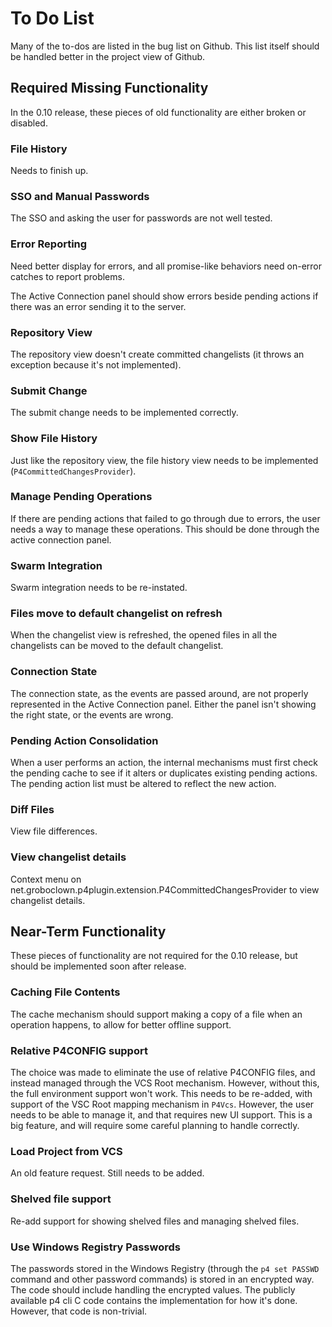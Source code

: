 # To Do List

Many of the to-dos are listed in the bug list on Github.  This list itself should be handled better in the project view of Github.

## Required Missing Functionality

In the 0.10 release, these pieces of old functionality are either broken or disabled.

### File History

Needs to finish up.

### SSO and Manual Passwords

The SSO and asking the user for passwords are not well tested.

### Error Reporting

Need better display for errors, and all promise-like behaviors need on-error catches to report problems.

The Active Connection panel should show errors beside pending actions if there was an error sending it to the server.

### Repository View

The repository view doesn't create committed changelists (it throws an exception because it's not implemented).

### Submit Change

The submit change needs to be implemented correctly.

### Show File History

Just like the repository view, the file history view needs to be implemented (`P4CommittedChangesProvider`).

### Manage Pending Operations

If there are pending actions that failed to go through due to errors, the user needs a way to manage these operations.  This should be done through the active connection panel.

### Swarm Integration

Swarm integration needs to be re-instated.

### Files move to default changelist on refresh

When the changelist view is refreshed, the opened files in all the changelists can be moved to the default changelist.

### Connection State

The connection state, as the events are passed around, are not properly represented in the Active Connection panel.  Either the panel isn't showing the right state, or the events are wrong.

### Pending Action Consolidation

When a user performs an action, the internal mechanisms must first check the pending cache to see if it alters or duplicates existing pending actions.  The pending action list must be altered to reflect the new action. 

### Diff Files

View file differences.

### View changelist details

Context menu on net.groboclown.p4plugin.extension.P4CommittedChangesProvider to view changelist details.

## Near-Term Functionality

These pieces of functionality are not required for the 0.10 release, but should be implemented soon after release.

### Caching File Contents

The cache mechanism should support making a copy of a file when an operation happens, to allow for better offline support.

### Relative P4CONFIG support

The choice was made to eliminate the use of relative P4CONFIG files, and instead managed through the VCS Root mechanism.
However, without this, the full environment support won't work.  This needs to be re-added, with support of the VSC Root
mapping mechanism in `P4Vcs`.  However, the user needs to be able to manage it, and that requires new UI support.  This
is a big feature, and will require some careful planning to handle correctly.

### Load Project from VCS

An old feature request.  Still needs to be added.

### Shelved file support

Re-add support for showing shelved files and managing shelved files.

### Use Windows Registry Passwords

The passwords stored in the Windows Registry (through the `p4 set PASSWD` command and other password commands) is stored
in an encrypted way.  The code should include handling the encrypted values.  The publicly available p4 cli C code
contains the implementation for how it's done.  However, that code is non-trivial. 
